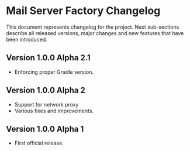 # Mail Server Factory Changelog

This document represents changelog for the project. Next sub-sections describe all released versions, major changes and
new features that have been introduced.

## Version 1.0.0 Alpha 2.1

- Enforcing proper Gradle version.

## Version 1.0.0 Alpha 2

- Support for network proxy
- Various fixes and improvements.

## Version 1.0.0 Alpha 1

- First official release.
